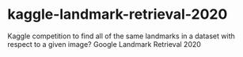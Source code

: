 # kaggle-landmark-retrieval-2020
Kaggle competition to find all of the same landmarks in a dataset with respect to a given image? Google Landmark Retrieval 2020
